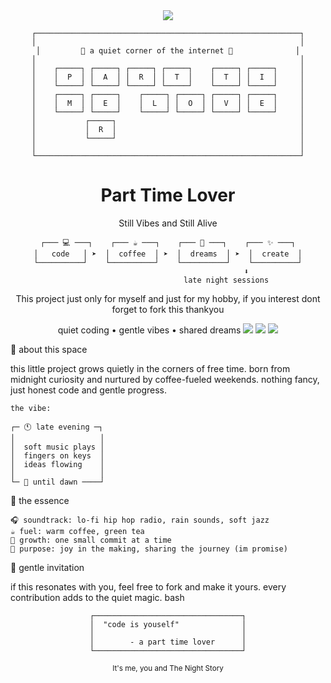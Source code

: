 <div align="center"> <img src="https://media0.giphy.com/media/v1.Y2lkPTc5MGI3NjExamVnazJoYm0zZGlqeGUwamIxaTVzNzV5bTZjOWxjendkc2Zsd3B0ZSZlcD12MV9pbnRlcm5hbF9naWZfYnlfaWQmY3Q9Zw/QU7IFSUto0kIV0l5H8/giphy.gif">

    ┌───────────────────────────────────────────────────────────┐
    │                                                           │
    │         🌙 a quiet corner of the internet 🌙              │
    │                                                           │
    │    ┌─────┐ ┌─────┐ ┌─────┐ ┌─────┐    ┌─────┐ ┌─────┐     │
    │    │  P  │ │  A  │ │  R  │ │  T  │    │  T  │ │  I  │     │
    │    └─────┘ └─────┘ └─────┘ └─────┘    └─────┘ └─────┘     │
    │    ┌─────┐ ┌─────┐    ┌─────┐ ┌─────┐ ┌─────┐ ┌─────┐     │
    │    │  M  │ │  E  │    │  L  │ │  O  │ │  V  │ │  E  │     │
    │    └─────┘ └─────┘    └─────┘ └─────┘ └─────┘ └─────┘     │
    │           ┌─────┐                                         │
    │           │  R  │                                         │
    │           └─────┘                                         │
    │                                                           │
    └───────────────────────────────────────────────────────────┘

</div> <h1 align="center">Part Time Lover</h1> <div align="center">

  Still Vibes and Still Alive 

    ┌─── 💻 ───┐    ┌─── ☕ ───┐    ┌─── 🌙 ───┐    ┌─── ✨ ───┐
    │   code   │ ➤  │  coffee  │ ➤  │  dreams  │ ➤  │  create  │
    └──────────┘    └──────────┘    └──────────┘    └──────────┘
                                       ⬇️
                              late night sessions

</div> <p align="center"> This project just only for myself and just for my hobby, if you interest dont forget to fork this thankyou </p> <div align="center">

quiet coding • gentle vibes • shared dreams
<img src="https://img.shields.io/badge/☕-coffee_powered-8B4513?style=flat&logoColor=white"/> <img src="https://img.shields.io/badge/🎧-lofi_coded-9370DB?style=flat&logoColor=white"/> <img src="https://img.shields.io/badge/🌙-night_owl-191970?style=flat&logoColor=white"/> </div>
🌸 about this space

this little project grows quietly in the corners of free time. born from midnight curiosity and nurtured by coffee-fueled weekends. nothing fancy, just honest code and gentle progress.

    the vibe:
    
    ┌─ 🕚 late evening ─┐
    │                   │
    │  soft music plays │
    │  fingers on keys  │      
    │  ideas flowing    │
    │                   │
    └─ 🌙 until dawn ────┘

💫 the essence

    🎧 soundtrack: lo-fi hip hop radio, rain sounds, soft jazz
    ☕ fuel: warm coffee, green tea
    🌱 growth: one small commit at a time
    💝 purpose: joy in the making, sharing the journey (im promise)

🤝 gentle invitation

if this resonates with you, feel free to fork and make it yours. every contribution adds to the quiet magic.
bash


<div align="center">

    ┌─────────────────────────────────┐
    │  "code is youself"              │
    │                                 │
    │        - a part time lover      │
    └─────────────────────────────────┘

<sub> It's me, you and The Night Story</sub>
</div>
